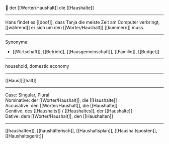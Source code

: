 🔵 der [[Worter/Haushalt]]
die [[Haushalte]]

---
Hans findet es [[doof]], dass Tanja die meiste Zeit am Computer verbringt, [[während]] er sich um den [[Worter/Haushalt]] [[kümmern]] muss.


---
Synonyme:
- [[Wirtschaft]], [[Betrieb]], [[Hausgemeinschaft]], [[Familie]], [[Budget]]

---
household, domestic economy

---
[[Haus]][[halt]]

---
Case: Singular, Plural  
Nominative: der [[Worter/Haushalt]], die [[Haushalte]]  
Accusative: den [[Worter/Haushalt]], die [[Haushalte]]  
Genitive: des [[Haushalts]] / [[Haushaltes]], der [[Haushalte]]  
Dative: dem [[Worter/Haushalt]], den [[Haushalten]] 

---
[[haushalten]], [[haushälterisch]], [[Haushaltsplan]], [[Haushaltsposten]], [[Haushaltsgerät]]